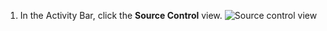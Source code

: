 1. In the Activity Bar, click the **Source Control** view.
   ![Source control view](/assets/images/help/codespaces/source-control-activity-bar-button.png)
